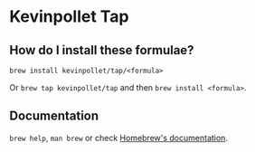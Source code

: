 # Kevinpollet Tap

## How do I install these formulae?

`brew install kevinpollet/tap/<formula>`

Or `brew tap kevinpollet/tap` and then `brew install <formula>`.

## Documentation

`brew help`, `man brew` or check [Homebrew's documentation](https://docs.brew.sh).
